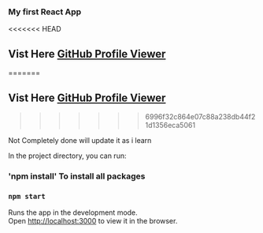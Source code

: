 ### My first React App

<<<<<<< HEAD
## Vist Here [GitHub Profile Viewer](https://my-github.netlify.app)
=======
## Vist Here [GitHub Profile Viewer](https://my-github.netlify.app/)
>>>>>>> 6996f32c864e07c88a238db44f21d1356eca5061

Not Completely done will update it as i learn

In the project directory, you can run:

### 'npm install' To install all packages <br/>

### `npm start`

Runs the app in the development mode.<br />
Open [http://localhost:3000](http://localhost:3000) to view it in the browser.
